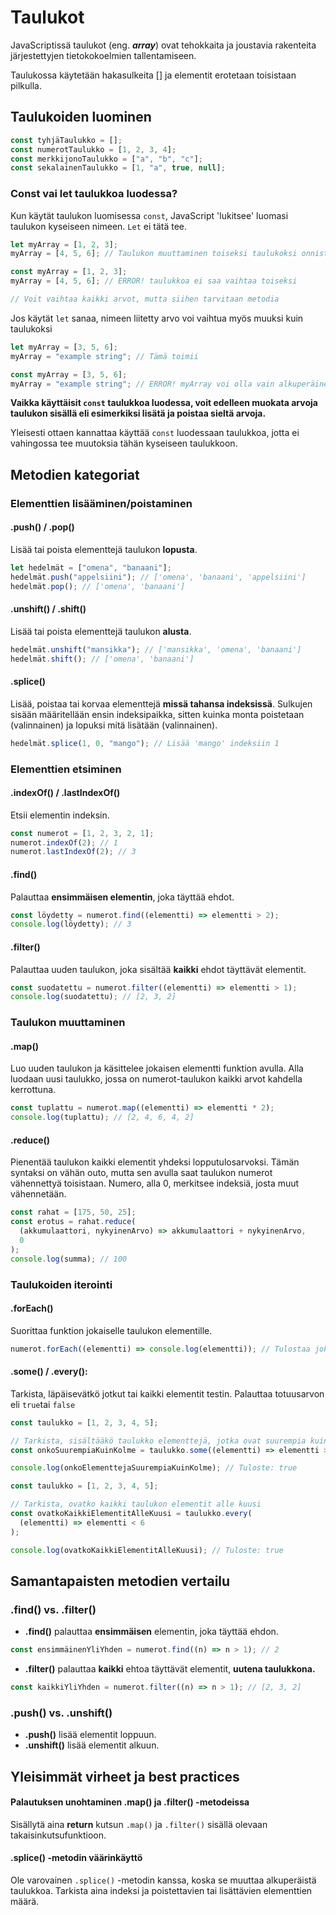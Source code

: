 # Taulukot

JavaScriptissä taulukot (eng. **_array_**) ovat tehokkaita ja joustavia rakenteita järjestettyjen tietokokoelmien tallentamiseen.

Taulukossa käytetään hakasulkeita [] ja elementit erotetaan toisistaan pilkulla.

## Taulukoiden luominen

```javascript
const tyhjäTaulukko = [];
const numerotTaulukko = [1, 2, 3, 4];
const merkkijonoTaulukko = ["a", "b", "c"];
const sekalainenTaulukko = [1, "a", true, null];
```

### Const vai let taulukkoa luodessa?

Kun käytät taulukon luomisessa `const`, JavaScript 'lukitsee' luomasi taulukon kyseiseen nimeen. `Let` ei tätä tee.

```js
let myArray = [1, 2, 3];
myArray = [4, 5, 6]; // Taulukon muuttaminen toiseksi taulukoksi onnistuu
```

```js
const myArray = [1, 2, 3];
myArray = [4, 5, 6]; // ERROR! taulukkoa ei saa vaihtaa toiseksi

// Voit vaihtaa kaikki arvot, mutta siihen tarvitaan metodia
```

Jos käytät `let` sanaa, nimeen liitetty arvo voi vaihtua myös muuksi kuin taulukoksi

```js
let myArray = [3, 5, 6];
myArray = "example string"; // Tämä toimii
```

```js
const myArray = [3, 5, 6];
myArray = "example string"; // ERROR! myArray voi olla vain alkuperäinen taulukko
```

**Vaikka käyttäisit `const` taulukkoa luodessa, voit edelleen muokata arvoja taulukon sisällä eli esimerkiksi lisätä ja poistaa sieltä arvoja.**

Yleisesti ottaen kannattaa käyttää `const` luodessaan taulukkoa, jotta ei vahingossa tee muutoksia tähän kyseiseen taulukkoon.

## Metodien kategoriat

### Elementtien lisääminen/poistaminen

#### .push() / .pop()

Lisää tai poista elementtejä taulukon **lopusta**.

```javascript
let hedelmät = ["omena", "banaani"];
hedelmät.push("appelsiini"); // ['omena', 'banaani', 'appelsiini']
hedelmät.pop(); // ['omena', 'banaani']
```

#### .unshift() / .shift()

Lisää tai poista elementtejä taulukon **alusta**.

```javascript
hedelmät.unshift("mansikka"); // ['mansikka', 'omena', 'banaani']
hedelmät.shift(); // ['omena', 'banaani']
```

#### .splice()

Lisää, poistaa tai korvaa elementtejä **missä tahansa indeksissä**. Sulkujen sisään määritellään ensin indeksipaikka, sitten kuinka monta poistetaan (valinnainen) ja lopuksi mitä lisätään (valinnainen).

```javascript
hedelmät.splice(1, 0, "mango"); // Lisää 'mango' indeksiin 1
```

### Elementtien etsiminen

#### .indexOf() / .lastIndexOf()

Etsii elementin indeksin.

```javascript
const numerot = [1, 2, 3, 2, 1];
numerot.indexOf(2); // 1
numerot.lastIndexOf(2); // 3
```

#### .find()

Palauttaa **ensimmäisen elementin**, joka täyttää ehdot.

```javascript
const löydetty = numerot.find((elementti) => elementti > 2);
console.log(löydetty); // 3
```

#### .filter()

Palauttaa uuden taulukon, joka sisältää **kaikki** ehdot täyttävät elementit.

```javascript
const suodatettu = numerot.filter((elementti) => elementti > 1);
console.log(suodatettu); // [2, 3, 2]
```

### Taulukon muuttaminen

#### .map()

Luo uuden taulukon ja käsittelee jokaisen elementti funktion avulla.
Alla luodaan uusi taulukko, jossa on numerot-taulukon kaikki arvot kahdella kerrottuna.

```javascript
const tuplattu = numerot.map((elementti) => elementti * 2);
console.log(tuplattu); // [2, 4, 6, 4, 2]
```

#### .reduce()

Pienentää taulukon kaikki elementit yhdeksi lopputulosarvoksi.
Tämän syntaksi on vähän outo, mutta sen avulla saat taulukon numerot vähennettyä toisistaan. Numero, alla 0, merkitsee indeksiä, josta muut vähennetään.

```javascript
const rahat = [175, 50, 25];
const erotus = rahat.reduce(
  (akkumulaattori, nykyinenArvo) => akkumulaattori + nykyinenArvo,
  0
);
console.log(summa); // 100
```

### Taulukoiden iterointi

#### .forEach()

Suorittaa funktion jokaiselle taulukon elementille.

```javascript
numerot.forEach((elementti) => console.log(elementti)); // Tulostaa jokaisen numeron
```

#### .some() / .every():

Tarkista, läpäisevätkö jotkut tai kaikki elementit testin. Palauttaa totuusarvon eli `true`tai `false`

```javascript
const taulukko = [1, 2, 3, 4, 5];

// Tarkista, sisältääkö taulukko elementtejä, jotka ovat suurempia kuin 3
const onkoSuurempiaKuinKolme = taulukko.some((elementti) => elementti > 3);

console.log(onkoElementtejaSuurempiaKuinKolme); // Tuloste: true
```

```javascript
const taulukko = [1, 2, 3, 4, 5];

// Tarkista, ovatko kaikki taulukon elementit alle kuusi
const ovatkoKaikkiElementitAlleKuusi = taulukko.every(
  (elementti) => elementti < 6
);

console.log(ovatkoKaikkiElementitAlleKuusi); // Tuloste: true
```

## Samantapaisten metodien vertailu

### .find() vs. .filter()

- **.find()** palauttaa **ensimmäisen** elementin, joka täyttää ehdon.

```javascript
const ensimmäinenYliYhden = numerot.find((n) => n > 1); // 2
```

- **.filter()** palauttaa **kaikki** ehtoa täyttävät elementit, **uutena taulukkona.**

```javascript
const kaikkiYliYhden = numerot.filter((n) => n > 1); // [2, 3, 2]
```

### .push() vs. .unshift()

- **.push()** lisää elementit loppuun.
- **.unshift()** lisää elementit alkuun.

## Yleisimmät virheet ja best practices

#### Palautuksen unohtaminen .map() ja .filter() -metodeissa

Sisällytä aina **return** kutsun `.map()` ja `.filter()` sisällä olevaan takaisinkutsufunktioon.

#### .splice() -metodin väärinkäyttö

Ole varovainen `.splice()` -metodin kanssa, koska se muuttaa alkuperäistä taulukkoa. Tarkista aina indeksi ja poistettavien tai lisättävien elementtien määrä.
